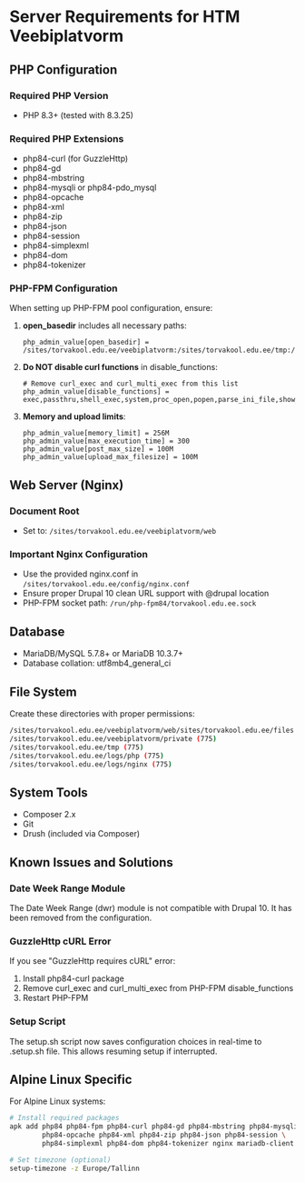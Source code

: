 # Server Requirements for HTM Veebiplatvorm

## PHP Configuration

### Required PHP Version
- PHP 8.3+ (tested with 8.3.25)

### Required PHP Extensions
- php84-curl (for GuzzleHttp)
- php84-gd
- php84-mbstring
- php84-mysqli or php84-pdo_mysql
- php84-opcache
- php84-xml
- php84-zip
- php84-json
- php84-session
- php84-simplexml
- php84-dom
- php84-tokenizer

### PHP-FPM Configuration
When setting up PHP-FPM pool configuration, ensure:

1. **open_basedir** includes all necessary paths:
   ```
   php_admin_value[open_basedir] = /sites/torvakool.edu.ee/veebiplatvorm:/sites/torvakool.edu.ee/tmp:/sites/torvakool.edu.ee/logs:/sites/torvakool.edu.ee/private:/tmp:/usr/share/php84
   ```

2. **Do NOT disable curl functions** in disable_functions:
   ```
   # Remove curl_exec and curl_multi_exec from this list
   php_admin_value[disable_functions] = exec,passthru,shell_exec,system,proc_open,popen,parse_ini_file,show_source
   ```

3. **Memory and upload limits**:
   ```
   php_admin_value[memory_limit] = 256M
   php_admin_value[max_execution_time] = 300
   php_admin_value[post_max_size] = 100M
   php_admin_value[upload_max_filesize] = 100M
   ```

## Web Server (Nginx)

### Document Root
- Set to: `/sites/torvakool.edu.ee/veebiplatvorm/web`

### Important Nginx Configuration
- Use the provided nginx.conf in `/sites/torvakool.edu.ee/config/nginx.conf`
- Ensure proper Drupal 10 clean URL support with @drupal location
- PHP-FPM socket path: `/run/php-fpm84/torvakool.edu.ee.sock`

## Database
- MariaDB/MySQL 5.7.8+ or MariaDB 10.3.7+
- Database collation: utf8mb4_general_ci

## File System
Create these directories with proper permissions:
```bash
/sites/torvakool.edu.ee/veebiplatvorm/web/sites/torvakool.edu.ee/files (775)
/sites/torvakool.edu.ee/veebiplatvorm/private (775)
/sites/torvakool.edu.ee/tmp (775)
/sites/torvakool.edu.ee/logs/php (775)
/sites/torvakool.edu.ee/logs/nginx (775)
```

## System Tools
- Composer 2.x
- Git
- Drush (included via Composer)

## Known Issues and Solutions

### Date Week Range Module
The Date Week Range (dwr) module is not compatible with Drupal 10. It has been removed from the configuration.

### GuzzleHttp cURL Error
If you see "GuzzleHttp requires cURL" error:
1. Install php84-curl package
2. Remove curl_exec and curl_multi_exec from PHP-FPM disable_functions
3. Restart PHP-FPM

### Setup Script
The setup.sh script now saves configuration choices in real-time to .setup.sh file. This allows resuming setup if interrupted.

## Alpine Linux Specific
For Alpine Linux systems:
```bash
# Install required packages
apk add php84 php84-fpm php84-curl php84-gd php84-mbstring php84-mysqli \
        php84-opcache php84-xml php84-zip php84-json php84-session \
        php84-simplexml php84-dom php84-tokenizer nginx mariadb-client composer git

# Set timezone (optional)
setup-timezone -z Europe/Tallinn
```
